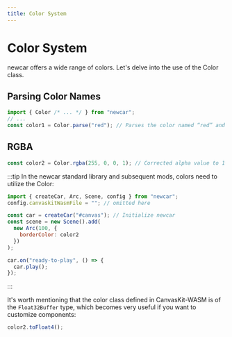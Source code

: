 ```yaml
---
title: Color System
---
```


# Color System

newcar offers a wide range of colors. Let's delve into the use of the Color class.

## Parsing Color Names

```javascript
import { Color /* ... */ } from "newcar";
// ...
const color1 = Color.parse("red"); // Parses the color named “red” and converts it into a Color object.
```

## RGBA

```javascript
const color2 = Color.rgba(255, 0, 0, 1); // Corrected alpha value to 1 for opacity
```

:::tip
In the newcar standard library and subsequent mods, colors need to utilize the Color:

```js
import { createCar, Arc, Scene, config } from "newcar";
config.canvaskitWasmFile = ""; // omitted here

const car = createCar("#canvas"); // Initialize newcar
const scene = new Scene().add(
  new Arc(100, {
    borderColor: color2
  })
);

car.on("ready-to-play", () => {
  car.play();
});
```

:::

It's worth mentioning that the color class defined in CanvasKit-WASM is of the `Float32Buffer` type, which becomes very useful if you want to customize components:

```typescript
color2.toFloat4();
```
